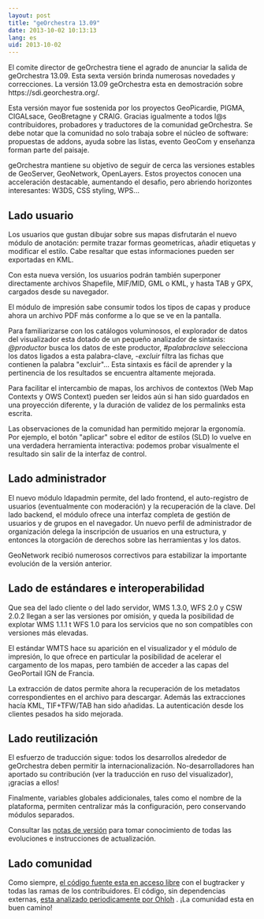 ```yaml
---
layout: post
title: "geOrchestra 13.09"
date: 2013-10-02 10:13:13
lang: es
uid: 2013-10-02
---
```


<p>El comite director de geOrchestra tiene el agrado de anunciar la salida de
geOrchestra 13.09. Esta sexta versión brinda numerosas novedades y
correcciones. La versión 13.09 geOrchestra esta en demostración sobre https://sdi.georchestra.org/.</p>

<!--more-->

<p>Esta versión mayor fue sostenida por los proyectos GeoPicardie, PIGMA,
CIGALsace, GeoBretagne y CRAIG. Gracias igualmente a todos l@s contribuidores,
probadores y traductores de la comunidad geOrchestra. Se debe notar que la
comunidad no solo trabaja sobre el núcleo de software: propuestas de addons,
ayuda sobre las listas, evento GeoCom y enseñanza forman parte del paisaje.</p>
<p>geOrchestra mantiene su objetivo de seguir de cerca las versiones estables
de GeoServer, GeoNetwork, OpenLayers. Estos proyectos conocen una acceleración
destacable, aumentando el desafio, pero abriendo horizontes interesantes: W3DS,
CSS styling, WPS...</p>
<h2>Lado usuario</h2>
<p>Los usuarios que gustan dibujar sobre sus mapas disfrutarán el nuevo módulo
de anotación: permite trazar formas geometricas, añadir etiquetas y modificar
el estilo. Cabe resaltar que estas informaciones pueden ser exportadas en
KML.</p>
<p>Con esta nueva versión, los usuarios podrán también superponer directamente
archivos Shapefile, MIF/MID, GML o KML, y hasta TAB y GPX, cargados desde su
navegador.</p>
<p>El módulo de impresión sabe consumir todos los tipos de capas y produce
ahora un archivo PDF más conforme a lo que se ve en la pantalla.</p>
<p>Para familiarizarse con los catálogos voluminosos, el explorador de datos
del visualizador esta dotado de un pequeño analizador de sintaxis:
<em>@productor</em> busca los datos de este productor, <em>#palabraclave</em>
selecciona los datos ligados a esta palabra-clave, <em>-excluir</em> filtra las
fichas que contienen la palabra &quot;excluir&quot;... Esta sintaxis es fácil de aprender
y la pertinencia de los resultados se encuentra altamente mejorada.</p>
<p>Para facilitar el intercambio de mapas, los archivos de contextos (Web Map
Contexts y OWS Context) pueden ser leidos aún si han sido guardados en una
proyección diferente, y la duración de validez de los permalinks esta
escrita.</p>
<p>Las observaciones de la comunidad han permitido mejorar la ergonomía. Por
ejemplo, el botón &quot;aplicar&quot; sobre el editor de estilos (SLD) lo vuelve en una
verdadera herramienta interactiva: podemos probar visualmente el resultado sin
salir de la interfaz de control.</p>
<h2>Lado administrador</h2>
<p>El nuevo módulo ldapadmin permite, del lado frontend, el auto-registro de
usuarios (eventualmente con moderación) y la recuperación de la clave. Del lado
backend, el módulo ofrece una interfaz completa de gestión de usuarios y de
grupos en el navegador. Un nuevo perfil de administrador de organización delega
la inscripción de usuarios en una estructura, y entonces la otorgación de
derechos sobre las herramientas y los datos.</p>
<p>GeoNetwork recibió numerosos correctivos para estabilizar la importante
evolución de la versión anterior.</p>
<h2>Lado de estándares e interoperabilidad</h2>
<p>Que sea del lado cliente o del lado servidor, WMS 1.3.0, WFS 2.0 y CSW 2.0.2
llegan a ser las versiones por omisión, y queda la posibilidad de explotar WMS
1.1.1 t WFS 1.0 para los servicios que no son compatibles con versiones más
elevadas.</p>
<p>El estándar WMTS hace su aparición en el visualizador y el módulo de
impresión, lo que ofrece en particular la posibilidad de acelerar el cargamento
de los mapas, pero también de acceder a las capas del GeoPortail IGN de
Francia.</p>
<p>La extracción de datos permite ahora la recuperación de los metadatos
correspondientes en el archivo para descargar. Además las extracciones hacía
KML, TIF+TFW/TAB han sido añadidas. La autenticación desde los clientes pesados
ha sido mejorada.</p>
<h2>Lado reutilización</h2>
<p>El esfuerzo de traducción sigue: todos los desarrollos alrededor de
geOrchestra deben permitir la internacionalización. No-desarrolladores han
aportado su contribución (ver la traducción en ruso del visualizador), ¡gracias
a ellos!</p>
<p>Finalmente, variables globales addicionales, tales como el nombre de la
plataforma, permiten centralizar más la configuración, pero conservando módulos
separados.</p>
<p>Consultar las <a href="https://github.com/georchestra/georchestra/blob/master/RELEASE_NOTES.md" hreflang="en">notas de versión</a> para tomar conocimiento de todas las
evoluciones e instrucciones de actualización.</p>
<h2>Lado comunidad</h2>
<p>Como siempre, <a href="https://github.com/georchestra/" hreflang="en">el
código fuente esta en acceso libre</a> con el bugtracker y todas las ramas de
los contribuidores. El código, sin dependencias externas, <a href="https://www.ohloh.net/p/georchestra" hreflang="en">esta analizado
periodicamente por Ohloh</a> . ¡La comunidad esta en buen camino!</p>
